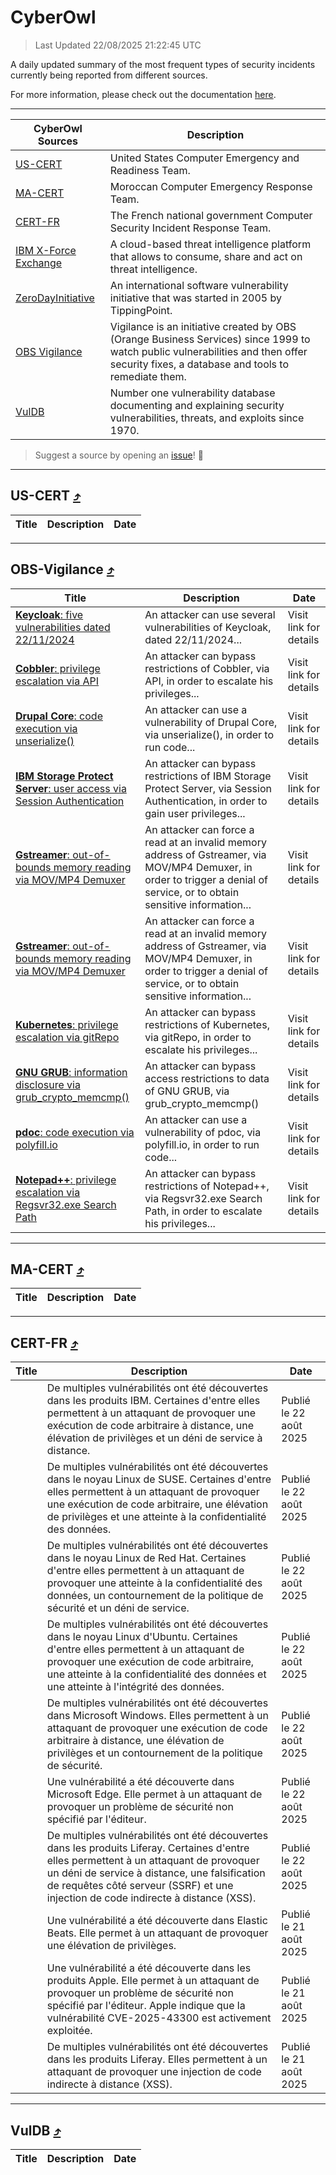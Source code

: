 
 <div id='top'></div>

# CyberOwl

 > Last Updated 22/08/2025 21:22:45 UTC
 
 A daily updated summary of the most frequent types of security incidents currently being reported from different sources.
 
 For more information, please check out the documentation [here](./docs/README.md).
 
 ---
 |CyberOwl Sources|Description|
 |---|---|
 |[US-CERT](#us-cert-arrow_heading_up)|United States Computer Emergency and Readiness Team.|
 |[MA-CERT](#ma-cert-arrow_heading_up)|Moroccan Computer Emergency Response Team.|
 |[CERT-FR](#cert-fr-arrow_heading_up)|The French national government Computer Security Incident Response Team.|
 |[IBM X-Force Exchange](#ibmcloud-arrow_heading_up)|A cloud-based threat intelligence platform that allows to consume, share and act on threat intelligence.|
 |[ZeroDayInitiative](#zerodayinitiative-arrow_heading_up)|An international software vulnerability initiative that was started in 2005 by TippingPoint.|
 |[OBS Vigilance](#obs-vigilance-arrow_heading_up)|Vigilance is an initiative created by OBS (Orange Business Services) since 1999 to watch public vulnerabilities and then offer security fixes, a database and tools to remediate them.|
 |[VulDB](#vuldb-arrow_heading_up)|Number one vulnerability database documenting and explaining security vulnerabilities, threats, and exploits since 1970.|
 
 > Suggest a source by opening an [issue](https://github.com/karimhabush/cyberowl/issues)! :raised_hands:
 ---

## US-CERT [:arrow_heading_up:](#cyberowl)

 |Title|Description|Date|
 |---|---|---|
 
 ---

## OBS-Vigilance [:arrow_heading_up:](#cyberowl)

 |Title|Description|Date|
 |---|---|---|
 |[<a href="https://vigilance.fr/vulnerability/Keycloak-five-vulnerabilities-dated-22-11-2024-45729" class="noirorange"><b>Keycloak</b>: five vulnerabilities dated 22/11/2024</a>](https://vigilance.fr/vulnerability/Keycloak-five-vulnerabilities-dated-22-11-2024-45729)|An attacker can use several vulnerabilities of Keycloak, dated 22/11/2024...|Visit link for details|
 |[<a href="https://vigilance.fr/vulnerability/Cobbler-privilege-escalation-via-API-45726" class="noirorange"><b>Cobbler</b>: privilege escalation via API</a>](https://vigilance.fr/vulnerability/Cobbler-privilege-escalation-via-API-45726)|An attacker can bypass restrictions of Cobbler, via API, in order to escalate his privileges...|Visit link for details|
 |[<a href="https://vigilance.fr/vulnerability/Drupal-Core-code-execution-via-unserialize-45709" class="noirorange"><b>Drupal Core</b>: code execution via unserialize()</a>](https://vigilance.fr/vulnerability/Drupal-Core-code-execution-via-unserialize-45709)|An attacker can use a vulnerability of Drupal Core, via unserialize(), in order to run code...|Visit link for details|
 |[<a href="https://vigilance.fr/vulnerability/IBM-Storage-Protect-Server-user-access-via-Session-Authentication-47491" class="noirorange"><b>IBM Storage Protect Server</b>: user access via Session Authentication</a>](https://vigilance.fr/vulnerability/IBM-Storage-Protect-Server-user-access-via-Session-Authentication-47491)|An attacker can bypass restrictions of IBM Storage Protect Server, via Session Authentication, in order to gain user privileges...|Visit link for details|
 |[<a href="https://vigilance.fr/vulnerability/Gstreamer-out-of-bounds-memory-reading-via-MOV-MP4-Demuxer-47490" class="noirorange"><b>Gstreamer</b>: out-of-bounds memory reading via MOV/MP4 Demuxer</a>](https://vigilance.fr/vulnerability/Gstreamer-out-of-bounds-memory-reading-via-MOV-MP4-Demuxer-47490)|An attacker can force a read at an invalid memory address of Gstreamer, via MOV/MP4 Demuxer, in order to trigger a denial of service, or to obtain sensitive information...|Visit link for details|
 |[<a href="https://vigilance.fr/vulnerability/Gstreamer-out-of-bounds-memory-reading-via-MOV-MP4-Demuxer-47489" class="noirorange"><b>Gstreamer</b>: out-of-bounds memory reading via MOV/MP4 Demuxer</a>](https://vigilance.fr/vulnerability/Gstreamer-out-of-bounds-memory-reading-via-MOV-MP4-Demuxer-47489)|An attacker can force a read at an invalid memory address of Gstreamer, via MOV/MP4 Demuxer, in order to trigger a denial of service, or to obtain sensitive information...|Visit link for details|
 |[<a href="https://vigilance.fr/vulnerability/Kubernetes-privilege-escalation-via-gitRepo-45706" class="noirorange"><b>Kubernetes</b>: privilege escalation via gitRepo</a>](https://vigilance.fr/vulnerability/Kubernetes-privilege-escalation-via-gitRepo-45706)|An attacker can bypass restrictions of Kubernetes, via gitRepo, in order to escalate his privileges...|Visit link for details|
 |[<a href="https://vigilance.fr/vulnerability/GNU-GRUB-information-disclosure-via-grub-crypto-memcmp-47861" class="noirorange"><b>GNU GRUB</b>: information disclosure via grub_crypto_memcmp()</a>](https://vigilance.fr/vulnerability/GNU-GRUB-information-disclosure-via-grub-crypto-memcmp-47861)|An attacker can bypass access restrictions to data of GNU GRUB, via grub_crypto_memcmp()|Visit link for details|
 |[<a href="https://vigilance.fr/vulnerability/pdoc-code-execution-via-polyfill-io-47488" class="noirorange"><b>pdoc</b>: code execution via polyfill.io</a>](https://vigilance.fr/vulnerability/pdoc-code-execution-via-polyfill-io-47488)|An attacker can use a vulnerability of pdoc, via polyfill.io, in order to run code...|Visit link for details|
 |[<a href="https://vigilance.fr/vulnerability/Notepad-privilege-escalation-via-Regsvr32-exe-Search-Path-47487" class="noirorange"><b>Notepad++</b>: privilege escalation via Regsvr32.exe Search Path</a>](https://vigilance.fr/vulnerability/Notepad-privilege-escalation-via-Regsvr32-exe-Search-Path-47487)|An attacker can bypass restrictions of Notepad++, via Regsvr32.exe Search Path, in order to escalate his privileges...|Visit link for details|
 
 ---

## MA-CERT [:arrow_heading_up:](#cyberowl)

 |Title|Description|Date|
 |---|---|---|
 
 ---

## CERT-FR [:arrow_heading_up:](#cyberowl)

 |Title|Description|Date|
 |---|---|---|
 |[](https://www.cert.ssi.gouv.fr/avis/CERTFR-2025-AVI-0724/)|De multiples vulnérabilités ont été découvertes dans les produits IBM. Certaines d'entre elles permettent à un attaquant de provoquer une exécution de code arbitraire à distance, une élévation de privilèges et un déni de service à distance.|Publié le 22 août 2025|
 |[](https://www.cert.ssi.gouv.fr/avis/CERTFR-2025-AVI-0723/)|De multiples vulnérabilités ont été découvertes dans le noyau Linux de SUSE. Certaines d'entre elles permettent à un attaquant de provoquer une exécution de code arbitraire, une élévation de privilèges et une atteinte à la confidentialité des données.|Publié le 22 août 2025|
 |[](https://www.cert.ssi.gouv.fr/avis/CERTFR-2025-AVI-0722/)|De multiples vulnérabilités ont été découvertes dans le noyau Linux de Red Hat. Certaines d'entre elles permettent à un attaquant de provoquer une atteinte à la confidentialité des données, un contournement de la politique de sécurité et un déni de service.|Publié le 22 août 2025|
 |[](https://www.cert.ssi.gouv.fr/avis/CERTFR-2025-AVI-0721/)|De multiples vulnérabilités ont été découvertes dans le noyau Linux d'Ubuntu. Certaines d'entre elles permettent à un attaquant de provoquer une exécution de code arbitraire, une atteinte à la confidentialité des données et une atteinte à l'intégrité des données.|Publié le 22 août 2025|
 |[](https://www.cert.ssi.gouv.fr/avis/CERTFR-2025-AVI-0720/)|De multiples vulnérabilités ont été découvertes dans Microsoft Windows. Elles permettent à un attaquant de provoquer une exécution de code arbitraire à distance, une élévation de privilèges et un contournement de la politique de sécurité.|Publié le 22 août 2025|
 |[](https://www.cert.ssi.gouv.fr/avis/CERTFR-2025-AVI-0719/)|Une vulnérabilité a été découverte dans Microsoft Edge. Elle permet à un attaquant de provoquer un problème de sécurité non spécifié par l'éditeur.|Publié le 22 août 2025|
 |[](https://www.cert.ssi.gouv.fr/avis/CERTFR-2025-AVI-0718/)|De multiples vulnérabilités ont été découvertes dans les produits Liferay. Certaines d'entre elles permettent à un attaquant de provoquer un déni de service à distance, une falsification de requêtes côté serveur (SSRF) et une injection de code indirecte à distance (XSS).|Publié le 22 août 2025|
 |[](https://www.cert.ssi.gouv.fr/avis/CERTFR-2025-AVI-0717/)|Une vulnérabilité a été découverte dans Elastic Beats. Elle permet à un attaquant de provoquer une élévation de privilèges.|Publié le 21 août 2025|
 |[](https://www.cert.ssi.gouv.fr/avis/CERTFR-2025-AVI-0716/)|Une vulnérabilité a été découverte dans les produits Apple. Elle permet à un attaquant de provoquer un problème de sécurité non spécifié par l'éditeur. Apple indique que la vulnérabilité CVE-2025-43300 est activement exploitée.|Publié le 21 août 2025|
 |[](https://www.cert.ssi.gouv.fr/avis/CERTFR-2025-AVI-0715/)|De multiples vulnérabilités ont été découvertes dans les produits Liferay. Elles permettent à un attaquant de provoquer une injection de code indirecte à distance (XSS).|Publié le 21 août 2025|
 
 ---

## VulDB [:arrow_heading_up:](#cyberowl)

 |Title|Description|Date|
 |---|---|---|
 